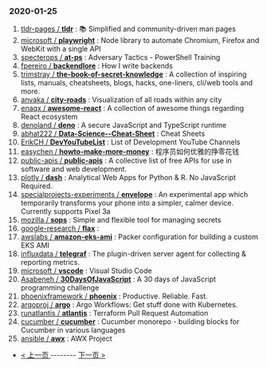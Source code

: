 ### 2020-01-25 
1. [
        tldr-pages /
**tldr**](https://github.com/tldr-pages/tldr) : 📚 Simplified and community-driven man pages
1. [
        microsoft /
**playwright**](https://github.com/microsoft/playwright) : Node library to automate Chromium, Firefox and WebKit with a single API
1. [
        specterops /
**at-ps**](https://github.com/specterops/at-ps) : Adversary Tactics - PowerShell Training
1. [
        fpereiro /
**backendlore**](https://github.com/fpereiro/backendlore) : How I write backends
1. [
        trimstray /
**the-book-of-secret-knowledge**](https://github.com/trimstray/the-book-of-secret-knowledge) : A collection of inspiring lists, manuals, cheatsheets, blogs, hacks, one-liners, cli/web tools and more.
1. [
        anvaka /
**city-roads**](https://github.com/anvaka/city-roads) : Visualization of all roads within any city
1. [
        enaqx /
**awesome-react**](https://github.com/enaqx/awesome-react) : A collection of awesome things regarding React ecosystem
1. [
        denoland /
**deno**](https://github.com/denoland/deno) : A secure JavaScript and TypeScript runtime
1. [
        abhat222 /
**Data-Science--Cheat-Sheet**](https://github.com/abhat222/Data-Science--Cheat-Sheet) : Cheat Sheets
1. [
        ErikCH /
**DevYouTubeList**](https://github.com/ErikCH/DevYouTubeList) : List of Development YouTube Channels
1. [
        easychen /
**howto-make-more-money**](https://github.com/easychen/howto-make-more-money) : 程序员如何优雅的挣零花钱
1. [
        public-apis /
**public-apis**](https://github.com/public-apis/public-apis) : A collective list of free APIs for use in software and web development.
1. [
        plotly /
**dash**](https://github.com/plotly/dash) : Analytical Web Apps for Python & R. No JavaScript Required.
1. [
        specialprojects-experiments /
**envelope**](https://github.com/specialprojects-experiments/envelope) : An experimental app which temporarily transforms your phone into a simpler, calmer device. Currently supports Pixel 3a
1. [
        mozilla /
**sops**](https://github.com/mozilla/sops) : Simple and flexible tool for managing secrets
1. [
        google-research /
**flax**](https://github.com/google-research/flax) : 
1. [
        awslabs /
**amazon-eks-ami**](https://github.com/awslabs/amazon-eks-ami) : Packer configuration for building a custom EKS AMI
1. [
        influxdata /
**telegraf**](https://github.com/influxdata/telegraf) : The plugin-driven server agent for collecting & reporting metrics.
1. [
        microsoft /
**vscode**](https://github.com/microsoft/vscode) : Visual Studio Code
1. [
        Asabeneh /
**30DaysOfJavaScript**](https://github.com/Asabeneh/30DaysOfJavaScript) : A 30 days of JavaScript programming challenge
1. [
        phoenixframework /
**phoenix**](https://github.com/phoenixframework/phoenix) : Productive. Reliable. Fast.
1. [
        argoproj /
**argo**](https://github.com/argoproj/argo) : Argo Workflows: Get stuff done with Kubernetes.
1. [
        runatlantis /
**atlantis**](https://github.com/runatlantis/atlantis) : Terraform Pull Request Automation
1. [
        cucumber /
**cucumber**](https://github.com/cucumber/cucumber) : Cucumber monorepo - building blocks for Cucumber in various languages
1. [
        ansible /
**awx**](https://github.com/ansible/awx) : AWX Project 

- [ < 上一页 ](https://github.com/able8/github-trending-daily-record/blob/master/2020-01-24.md) -------- [ 下一页 > ](https://github.com/able8/github-trending-daily-record/blob/master/2020-01-26.md)